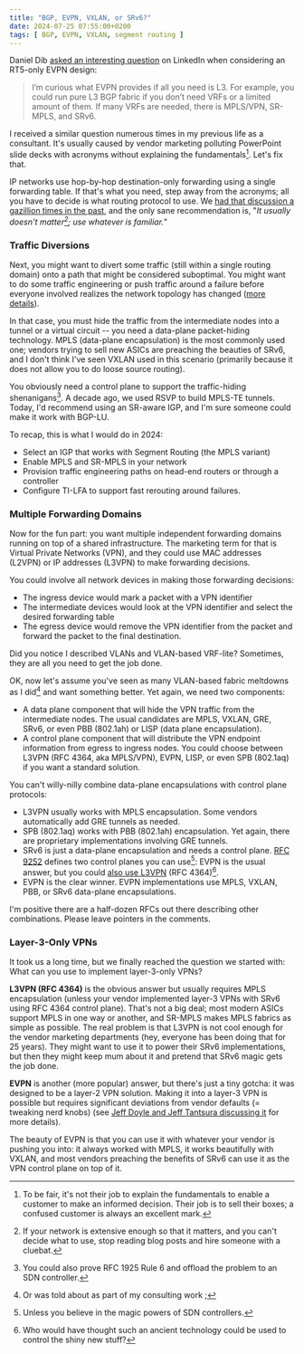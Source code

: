 ```yaml
---
title: "BGP, EVPN, VXLAN, or SRv6?"
date: 2024-07-25 07:55:00+0200
tags: [ BGP, EVPN, VXLAN, segment routing ]
---
```

Daniel Dib [asked an interesting question](https://www.linkedin.com/feed/update/urn:li:activity:7221449552220823552?commentUrn=urn%3Ali%3Acomment%3A%28activity%3A7221449552220823552%2C7221746944149180416%29&dashCommentUrn=urn%3Ali%3Afsd_comment%3A%287221746944149180416%2Curn%3Ali%3Aactivity%3A7221449552220823552%29) on LinkedIn when considering an RT5-only EVPN design:

> I’m curious what EVPN provides if all you need is L3. For example, you could run pure L3 BGP fabric if you don’t need VRFs or a limited amount of them. If many VRFs are needed, there is MPLS/VPN, SR-MPLS, and SRv6.

I received a similar question numerous times in my previous life as a consultant. It's usually caused by vendor marketing polluting PowerPoint slide decks with acronyms without explaining the fundamentals[^HF]. Let's fix that.
<!--more-->
[^HF]: To be fair, it's not their job to explain the fundamentals to enable a customer to make an informed decision. Their job is to sell their boxes; a confused customer is always an excellent mark.

IP networks use hop-by-hop destination-only forwarding using a single forwarding table. If that's what you need, step away from the acronyms; all you have to decide is what routing protocol to use. We [had that discussion a gazillion times in the past](https://blog.ipspace.net/series/dcbgp/), and the only sane recommendation is, "_It usually doesn't matter[^SR]; use whatever is familiar._"

[^SR]: If your network is extensive enough so that it matters, and you can't decide what to use, stop reading blog posts and hire someone with a cluebat.

### Traffic Diversions

Next, you might want to divert some traffic (still within a single routing domain) onto a path that might be considered suboptimal. You might want to do some traffic engineering or push traffic around a failure before everyone involved realizes the network topology has changed ([more details](/series/fast-failover/)).

In that case, you must hide the traffic from the intermediate nodes into a tunnel or a virtual circuit -- you need a data-plane packet-hiding technology. MPLS (data-plane encapsulation) is the most commonly used one; vendors trying to sell new ASICs are preaching the beauties of SRv6, and I don't think I've seen VXLAN used in this scenario (primarily because it does not allow you to do loose source routing).

You obviously need a control plane to support the traffic-hiding shenanigans[^SDNC]. A decade ago, we used RSVP to build MPLS-TE tunnels. Today, I'd recommend using an SR-aware IGP, and I'm sure someone could make it work with BGP-LU.

To recap, this is what I would do in 2024:

* Select an IGP that works with Segment Routing (the MPLS variant)
* Enable MPLS and SR-MPLS in your network
* Provision traffic engineering paths on head-end routers or through a controller
* Configure TI-LFA to support fast rerouting around failures.

[^SDNC]: You could also prove RFC 1925 Rule 6 and offload the problem to an SDN controller.

### Multiple Forwarding Domains

Now for the fun part: you want multiple independent forwarding domains running on top of a shared infrastructure. The marketing term for that is Virtual Private Networks (VPN), and they could use MAC addresses (L2VPN) or IP addresses (L3VPN) to make forwarding decisions.

You could involve all network devices in making those forwarding decisions:

* The ingress device would mark a packet with a VPN identifier
* The intermediate devices would look at the VPN identifier and select the desired forwarding table
* The egress device would remove the VPN identifier from the packet and forward the packet to the final destination.

Did you notice I described VLANs and VLAN-based VRF-lite? Sometimes, they are all you need to get the job done.

OK, now let's assume you've seen as many VLAN-based fabric meltdowns as I did[^WTO] and want something better. Yet again, we need two components:

[^WTO]: Or was told about as part of my consulting work ;

* A data plane component that will hide the VPN traffic from the intermediate nodes. The usual candidates are MPLS, VXLAN, GRE,  SRv6, or even PBB (802.1ah) or LISP (data plane encapsulation).
* A control plane component that will distribute the VPN endpoint information from egress to ingress nodes. You could choose between L3VPN (RFC 4364, aka MPLS/VPN), EVPN, LISP, or even SPB (802.1aq) if you want a standard solution.

You can't willy-nilly combine data-plane encapsulations with control plane protocols:

* L3VPN usually works with MPLS encapsulation. Some vendors automatically add GRE tunnels as needed.
* SPB (802.1aq) works with PBB (802.1ah) encapsulation. Yet again, there are proprietary implementations involving GRE tunnels.
* SRv6 is just a data-plane encapsulation and needs a control plane. [RFC 9252](https://www.rfc-editor.org/rfc/rfc9252.html) defines two control planes you can use[^MPS]: EVPN is the usual answer, but you could [also use L3VPN](https://www.rfc-editor.org/rfc/rfc9252.html#name-bgp-based-l3-service-over-s) (RFC 4364)[^OGNT].
* EVPN is the clear winner. EVPN implementations use MPLS, VXLAN, PBB, or SRv6 data-plane encapsulations.

I'm positive there are a half-dozen RFCs out there describing other combinations. Please leave pointers in the comments.

[^MPS]: Unless you believe in the magic powers of SDN controllers.

[^OGNT]: Who would have thought such an ancient technology could be used to control the shiny new stuff?

### Layer-3-Only VPNs

It took us a long time, but we finally reached the question we started with: What can you use to implement layer-3-only VPNs?

**L3VPN (RFC 4364)** is the obvious answer but usually requires MPLS encapsulation (unless your vendor implemented layer-3 VPNs with SRv6 using RFC 4364 control plane). That's not a big deal; most modern ASICs support MPLS in one way or another, and SR-MPLS makes MPLS fabrics as simple as possible. The real problem is that L3VPN is not cool enough for the vendor marketing departments (hey, everyone has been doing that for 25 years). They might want to use it to power their SRv6 implementations, but then they might keep mum about it and pretend that SRv6 magic gets the job done.

**EVPN** is another (more popular) answer, but there's just a tiny gotcha: it was designed to be a layer-2 VPN solution. Making it into a layer-3 VPN is possible but requires significant deviations from vendor defaults (= tweaking nerd knobs) (see [Jeff Doyle and Jeff Tantsura discussing it](https://www.youtube.com/clip/Ugkx6DMOvh6Hv6nJSyH-fjUEGKtEs2_I4D5T) for more details).

The beauty of EVPN is that you can use it with whatever your vendor is pushing you into: it always worked with MPLS, it works beautifully with VXLAN, and most vendors preaching the benefits of SRv6 can use it as the VPN control plane on top of it.

